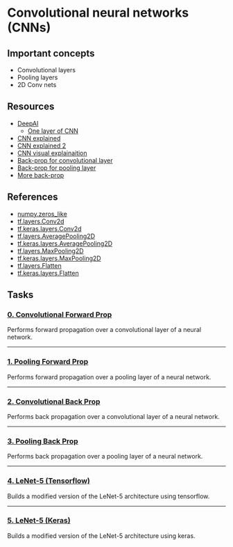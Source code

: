 # Convolutional neural networks (CNNs)

## Important concepts
* Convolutional layers
* Pooling layers
* 2D Conv nets

## Resources
* [DeepAI](https://www.youtube.com/playlist?list=PLkDaE6sCZn6Gl29AoE31iwdVwSG-KnDzF "Deep AI")
    * [One layer of CNN](https://www.youtube.com/watch?v=jPOAS7uCODQ&list=PLkDaE6sCZn6Gl29AoE31iwdVwSG-KnDzF&index=8 "One layer of CNN")
* [CNN explained](https://medium.com/technologymadeeasy/the-best-explanation-of-convolutional-neural-networks-on-the-internet-fbb8b1ad5df8 "CNN explained")
* [CNN explained 2](https://medium.com/@ageitgey/machine-learning-is-fun-part-3-deep-learning-and-convolutional-neural-networks-f40359318721 "CNN explained 2")
* [CNN visual explainaition](https://www.youtube.com/watch?v=YRhxdVk_sIs "CNN visual explainaition")
* [Back-prop for convolutional layer](https://towardsdatascience.com/backpropagation-in-a-convolutional-layer-24c8d64d8509 "Back-prop for convolutional layer")
* [Back-prop for pooling layer](https://lanstonchu.wordpress.com/2018/09/01/convolutional-neural-network-cnn-backward-propagation-of-the-pooling-layers/ "Back-prop for pooling layer")
* [More back-prop](https://becominghuman.ai/back-propagation-in-convolutional-neural-networks-intuition-and-code-714ef1c38199 "More back-prop")

## References
* [numpy.zeros_like](https://numpy.org/doc/stable/reference/generated/numpy.zeros_like.html "numpy.zeros_like")
* [tf.layers.Conv2d](https://github.com/tensorflow/docs/blob/r1.12/site/en/api_docs/python/tf/layers/Conv2D.md "tf.layers.Conv2d")
* [tf.keras.layers.Conv2d](https://github.com/tensorflow/docs/blob/r1.12/site/en/api_docs/python/tf/keras/layers/Conv2D.md "tf.keras.layers.Conv2d")
* [tf.layers.AveragePooling2D](https://github.com/tensorflow/docs/blob/r1.12/site/en/api_docs/python/tf/layers/AveragePooling2D.md "tf.layers.AveragePooling2D")
* [tf.keras.layers.AveragePooling2D](https://github.com/tensorflow/docs/blob/r1.12/site/en/api_docs/python/tf/keras/layers/AveragePooling2D.md "tf.keras.layers.AveragePooling2D")
* [tf.layers.MaxPooling2D](https://github.com/tensorflow/docs/blob/r1.12/site/en/api_docs/python/tf/layers/MaxPooling2D.md "tf.layers.MaxPooling2D")
* [tf.keras.layers.MaxPooling2D](https://github.com/tensorflow/docs/blob/r1.12/site/en/api_docs/python/tf/keras/layers/MaxPool2D.md "tf.keras.layers.MaxPooling2D")
* [tf.layers.Flatten](https://github.com/tensorflow/docs/blob/r1.12/site/en/api_docs/python/tf/layers/Flatten.md "tf.layers.Flatten")
* [tf.keras.layers.Flatten](https://github.com/tensorflow/docs/blob/r1.12/site/en/api_docs/python/tf/keras/layers/Flatten.md "tf.keras.layers.Flatten")

## Tasks
### [0. Convolutional Forward Prop](https://github.com/kyle-gross/holbertonschool-machine_learning/blob/main/supervised_learning/0x00-cnn/0-conv_forward.py "0. Convolutional Forward Prop")

Performs forward propagation over a convolutional layer of a neural network.

---
### [1. Pooling Forward Prop](https://github.com/kyle-gross/holbertonschool-machine_learning/blob/main/supervised_learning/0x00-cnn/1-pool_forward.py "1. Pooling Forward Prop")

Performs forward propagation over a pooling layer of a neural network.

---
### [2. Convolutional Back Prop](https://github.com/kyle-gross/holbertonschool-machine_learning/blob/main/supervised_learning/0x00-cnn/2-conv_backward.py "2. Convolutional Back Prop")

Performs back propagation over a convolutional layer of a neural network.

---
### [3. Pooling Back Prop](https://github.com/kyle-gross/holbertonschool-machine_learning/blob/main/supervised_learning/0x00-cnn/3-pool_backward.py "3. Pooling Back Prop")

Performs back propagation over a pooling layer of a neural network.

---
### [4. LeNet-5 (Tensorflow)](https://github.com/kyle-gross/holbertonschool-machine_learning/blob/main/supervised_learning/0x00-cnn/4-lenet5.py "4. LeNet-5 (Tensorflow)")

Builds a modified version of the LeNet-5 architecture using tensorflow.

---
### [5. LeNet-5 (Keras)](https://github.com/kyle-gross/holbertonschool-machine_learning/blob/main/supervised_learning/0x00-cnn/5-lenet5.py "5. LeNet-5 (Keras)")

Builds a modified version of the LeNet-5 architecture using keras.
